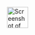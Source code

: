 <img src="(https://github.com/saicharan1312/iTunesArtists/blob/main/iTunesArtists/Assets.xcassets/Simulator%20Screen%20Shot%20-%20iPhone%2013%20Pro%20Max%20-%202024-06-12%20at%2023.22.27.png)" alt="Screenshot of the application" width="50" height="50">

